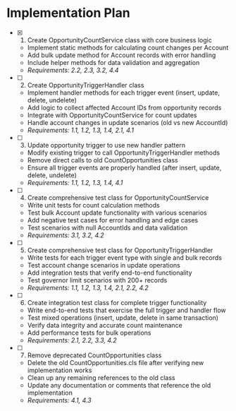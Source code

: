 # Implementation Plan

- [x] 1. Create OpportunityCountService class with core business logic



  - Implement static methods for calculating count changes per Account
  - Add bulk update method for Account records with error handling
  - Include helper methods for data validation and aggregation
  - _Requirements: 2.2, 2.3, 3.2, 4.4_

- [ ] 2. Create OpportunityTriggerHandler class
  - Implement handler methods for each trigger event (insert, update, delete, undelete)
  - Add logic to collect affected Account IDs from opportunity records
  - Integrate with OpportunityCountService for count updates
  - Handle account changes in update scenarios (old vs new AccountId)
  - _Requirements: 1.1, 1.2, 1.3, 1.4, 2.1, 4.1_

- [ ] 3. Update opportunity trigger to use new handler pattern
  - Modify existing trigger to call OpportunityTriggerHandler methods
  - Remove direct calls to old CountOpportunities class
  - Ensure all trigger events are properly handled (after insert, update, delete, undelete)
  - _Requirements: 1.1, 1.2, 1.3, 1.4, 4.1_

- [ ] 4. Create comprehensive test class for OpportunityCountService
  - Write unit tests for count calculation methods
  - Test bulk Account update functionality with various scenarios
  - Add negative test cases for error handling and edge cases
  - Test scenarios with null AccountIds and data validation
  - _Requirements: 3.1, 3.2, 4.2_

- [ ] 5. Create comprehensive test class for OpportunityTriggerHandler
  - Write tests for each trigger event type with single and bulk records
  - Test account change scenarios in update operations
  - Add integration tests that verify end-to-end functionality
  - Test governor limit scenarios with 200+ records
  - _Requirements: 1.1, 1.2, 1.3, 1.4, 2.1, 2.2, 4.2_

- [ ] 6. Create integration test class for complete trigger functionality
  - Write end-to-end tests that exercise the full trigger and handler flow
  - Test mixed operations (insert, update, delete in same transaction)
  - Verify data integrity and accurate count maintenance
  - Add performance tests for bulk operations
  - _Requirements: 2.1, 2.2, 3.3, 4.2_

- [ ] 7. Remove deprecated CountOpportunities class
  - Delete the old CountOpportunities.cls file after verifying new implementation works
  - Clean up any remaining references to the old class
  - Update any documentation or comments that reference the old implementation
  - _Requirements: 4.1, 4.3_